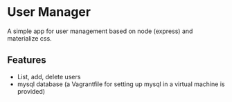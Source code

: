User Manager
============

A simple app for user management based on node (express) and materialize css.

Features
--------
* List, add, delete users
* mysql database (a Vagrantfile for setting up mysql in a virtual machine is provided)